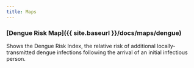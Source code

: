 ```yaml
---
title: Maps
---
```



### [Dengue Risk Map]({{ site.baseurl }}/docs/maps/dengue)
Shows the Dengue Risk Index, the relative risk of additional locally-transmitted dengue infections following the arrival of an initial infectious person.